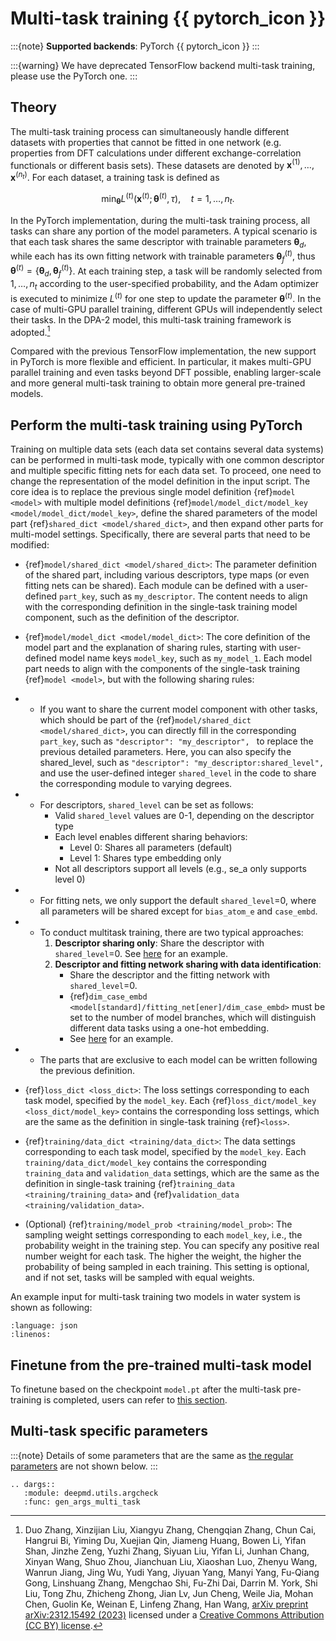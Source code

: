 # Multi-task training {{ pytorch_icon }}

:::{note}
**Supported backends**: PyTorch {{ pytorch_icon }}
:::

:::{warning}
We have deprecated TensorFlow backend multi-task training, please use the PyTorch one.
:::

## Theory

The multi-task training process can simultaneously handle different datasets with properties that cannot be fitted in one network (e.g. properties from DFT calculations under different exchange-correlation functionals or different basis sets).
These datasets are denoted by $\boldsymbol x^{(1)}, \dots, \boldsymbol x^{(n_t)}$.
For each dataset, a training task is defined as

```math
    \min_{\boldsymbol \theta}   L^{(t)} (\boldsymbol x^{(t)}; \boldsymbol  \theta^{(t)}, \tau), \quad t=1, \dots, n_t.
```

In the PyTorch implementation, during the multi-task training process, all tasks can share any portion of the model parameters.
A typical scenario is that each task shares the same descriptor with trainable parameters $\boldsymbol{\theta}_ {d}$, while each has its own fitting network with trainable parameters $\boldsymbol{\theta}_ f^{(t)}$, thus
$\boldsymbol{\theta}^{(t)} = \{ \boldsymbol{\theta}_ {d} , \boldsymbol{\theta}_ {f}^{(t)} \}$.
At each training step, a task will be randomly selected from ${1, \dots, n_t}$ according to the user-specified probability,
and the Adam optimizer is executed to minimize $L^{(t)}$ for one step to update the parameter $\boldsymbol \theta^{(t)}$.
In the case of multi-GPU parallel training, different GPUs will independently select their tasks.
In the DPA-2 model, this multi-task training framework is adopted.[^1]

[^1]: Duo Zhang, Xinzijian Liu, Xiangyu Zhang, Chengqian Zhang, Chun Cai, Hangrui Bi, Yiming Du, Xuejian Qin, Jiameng Huang, Bowen Li, Yifan Shan, Jinzhe Zeng, Yuzhi Zhang, Siyuan Liu, Yifan Li, Junhan Chang, Xinyan Wang, Shuo Zhou, Jianchuan Liu, Xiaoshan Luo, Zhenyu Wang, Wanrun Jiang, Jing Wu, Yudi Yang, Jiyuan Yang, Manyi Yang, Fu-Qiang Gong, Linshuang Zhang, Mengchao Shi, Fu-Zhi Dai, Darrin M. York, Shi Liu, Tong Zhu, Zhicheng Zhong, Jian Lv, Jun Cheng, Weile Jia, Mohan Chen, Guolin Ke, Weinan E, Linfeng Zhang, Han Wang, [arXiv preprint arXiv:2312.15492 (2023)](https://arxiv.org/abs/2312.15492) licensed under a [Creative Commons Attribution (CC BY) license](http://creativecommons.org/licenses/by/4.0/).

Compared with the previous TensorFlow implementation, the new support in PyTorch is more flexible and efficient.
In particular, it makes multi-GPU parallel training and even tasks beyond DFT possible,
enabling larger-scale and more general multi-task training to obtain more general pre-trained models.

## Perform the multi-task training using PyTorch

Training on multiple data sets (each data set contains several data systems) can be performed in multi-task mode,
typically with one common descriptor and multiple specific fitting nets for each data set.
To proceed, one need to change the representation of the model definition in the input script.
The core idea is to replace the previous single model definition {ref}`model <model>` with multiple model definitions {ref}`model/model_dict/model_key <model/model_dict/model_key>`,
define the shared parameters of the model part {ref}`shared_dict <model/shared_dict>`, and then expand other parts for multi-model settings.
Specifically, there are several parts that need to be modified:

- {ref}`model/shared_dict <model/shared_dict>`: The parameter definition of the shared part, including various descriptors,
  type maps (or even fitting nets can be shared). Each module can be defined with a user-defined `part_key`, such as `my_descriptor`.
  The content needs to align with the corresponding definition in the single-task training model component, such as the definition of the descriptor.

- {ref}`model/model_dict <model/model_dict>`: The core definition of the model part and the explanation of sharing rules,
  starting with user-defined model name keys `model_key`, such as `my_model_1`.
  Each model part needs to align with the components of the single-task training {ref}`model <model>`, but with the following sharing rules:
- - If you want to share the current model component with other tasks, which should be part of the {ref}`model/shared_dict <model/shared_dict>`,
    you can directly fill in the corresponding `part_key`, such as
    `"descriptor": "my_descriptor", `
    to replace the previous detailed parameters. Here, you can also specify the shared_level, such as
    `"descriptor": "my_descriptor:shared_level", `
    and use the user-defined integer `shared_level` in the code to share the corresponding module to varying degrees.
- - For descriptors, `shared_level` can be set as follows:
    - Valid `shared_level` values are 0-1, depending on the descriptor type
    - Each level enables different sharing behaviors:
      - Level 0: Shares all parameters (default)
      - Level 1: Shares type embedding only
    - Not all descriptors support all levels (e.g., se_a only supports level 0)
- - For fitting nets, we only support the default `shared_level`=0, where all parameters will be shared except for `bias_atom_e` and `case_embd`.
- - To conduct multitask training, there are two typical approaches:
    1. **Descriptor sharing only**: Share the descriptor with `shared_level`=0. See [here](../../examples/water_multi_task/pytorch_example/input_torch.json) for an example.
    2. **Descriptor and fitting network sharing with data identification**:
       - Share the descriptor and the fitting network with `shared_level`=0.
       - {ref}`dim_case_embd <model[standard]/fitting_net[ener]/dim_case_embd>` must be set to the number of model branches, which will distinguish different data tasks using a one-hot embedding.
       - See [here](../../examples/water_multi_task/pytorch_example/input_torch_sharefit.json) for an example.
- - The parts that are exclusive to each model can be written following the previous definition.

- {ref}`loss_dict <loss_dict>`: The loss settings corresponding to each task model, specified by the `model_key`.
  Each {ref}`loss_dict/model_key <loss_dict/model_key>` contains the corresponding loss settings,
  which are the same as the definition in single-task training {ref}`<loss>`.

- {ref}`training/data_dict <training/data_dict>`: The data settings corresponding to each task model, specified by the `model_key`.
  Each `training/data_dict/model_key` contains the corresponding `training_data` and `validation_data` settings,
  which are the same as the definition in single-task training {ref}`training_data <training/training_data>` and {ref}`validation_data <training/validation_data>`.

- (Optional) {ref}`training/model_prob <training/model_prob>`: The sampling weight settings corresponding to each `model_key`, i.e., the probability weight in the training step.
  You can specify any positive real number weight for each task. The higher the weight, the higher the probability of being sampled in each training.
  This setting is optional, and if not set, tasks will be sampled with equal weights.

An example input for multi-task training two models in water system is shown as following:

```{literalinclude} ../../examples/water_multi_task/pytorch_example/input_torch.json
:language: json
:linenos:
```

## Finetune from the pre-trained multi-task model

To finetune based on the checkpoint `model.pt` after the multi-task pre-training is completed,
users can refer to [this section](./finetuning.md#fine-tuning-from-a-multi-task-pre-trained-model).

## Multi-task specific parameters

:::{note}
Details of some parameters that are the same as [the regular parameters](./train-input.rst) are not shown below.
:::

```{eval-rst}
.. dargs::
   :module: deepmd.utils.argcheck
   :func: gen_args_multi_task
```
